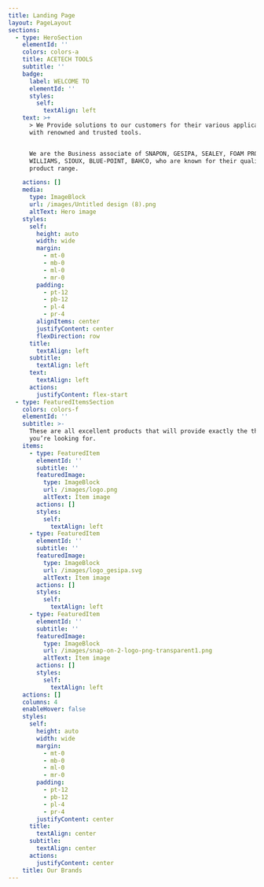 ```yaml
---
title: Landing Page
layout: PageLayout
sections:
  - type: HeroSection
    elementId: ''
    colors: colors-a
    title: ACETECH TOOLS
    subtitle: ''
    badge:
      label: WELCOME TO
      elementId: ''
      styles:
        self:
          textAlign: left
    text: >+
      > We Provide solutions to our customers for their various applications
      with renowned and trusted tools.


      We are the Business associate of SNAPON, GESIPA, SEALEY, FOAM PROGRAM,
      WILLIAMS, SIOUX, BLUE-POINT, BAHCO, who are known for their quality
      product range.

    actions: []
    media:
      type: ImageBlock
      url: /images/Untitled design (8).png
      altText: Hero image
    styles:
      self:
        height: auto
        width: wide
        margin:
          - mt-0
          - mb-0
          - ml-0
          - mr-0
        padding:
          - pt-12
          - pb-12
          - pl-4
          - pr-4
        alignItems: center
        justifyContent: center
        flexDirection: row
      title:
        textAlign: left
      subtitle:
        textAlign: left
      text:
        textAlign: left
      actions:
        justifyContent: flex-start
  - type: FeaturedItemsSection
    colors: colors-f
    elementId: ''
    subtitle: >-
      These are all excellent products that will provide exactly the things
      you’re looking for.
    items:
      - type: FeaturedItem
        elementId: ''
        subtitle: ''
        featuredImage:
          type: ImageBlock
          url: /images/logo.png
          altText: Item image
        actions: []
        styles:
          self:
            textAlign: left
      - type: FeaturedItem
        elementId: ''
        subtitle: ''
        featuredImage:
          type: ImageBlock
          url: /images/logo_gesipa.svg
          altText: Item image
        actions: []
        styles:
          self:
            textAlign: left
      - type: FeaturedItem
        elementId: ''
        subtitle: ''
        featuredImage:
          type: ImageBlock
          url: /images/snap-on-2-logo-png-transparent1.png
          altText: Item image
        actions: []
        styles:
          self:
            textAlign: left
    actions: []
    columns: 4
    enableHover: false
    styles:
      self:
        height: auto
        width: wide
        margin:
          - mt-0
          - mb-0
          - ml-0
          - mr-0
        padding:
          - pt-12
          - pb-12
          - pl-4
          - pr-4
        justifyContent: center
      title:
        textAlign: center
      subtitle:
        textAlign: center
      actions:
        justifyContent: center
    title: Our Brands
---
```

